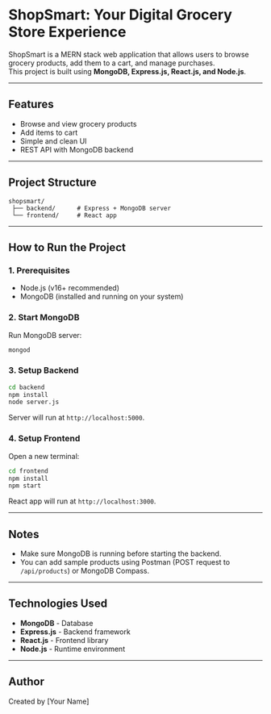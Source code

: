 # ShopSmart: Your Digital Grocery Store Experience

ShopSmart is a MERN stack web application that allows users to browse grocery products, add them to a cart, and manage purchases.  
This project is built using **MongoDB, Express.js, React.js, and Node.js**.

---

## Features
- Browse and view grocery products
- Add items to cart
- Simple and clean UI
- REST API with MongoDB backend

---

## Project Structure
```
shopsmart/
 ├── backend/      # Express + MongoDB server
 └── frontend/     # React app
```

---

## How to Run the Project

### 1. Prerequisites
- Node.js (v16+ recommended)
- MongoDB (installed and running on your system)

### 2. Start MongoDB
Run MongoDB server:
```bash
mongod
```

### 3. Setup Backend
```bash
cd backend
npm install
node server.js
```
Server will run at `http://localhost:5000`.

### 4. Setup Frontend
Open a new terminal:
```bash
cd frontend
npm install
npm start
```
React app will run at `http://localhost:3000`.

---

## Notes
- Make sure MongoDB is running before starting the backend.
- You can add sample products using Postman (POST request to `/api/products`) or MongoDB Compass.

---

## Technologies Used
- **MongoDB** - Database
- **Express.js** - Backend framework
- **React.js** - Frontend library
- **Node.js** - Runtime environment

---

## Author
Created by [Your Name]
